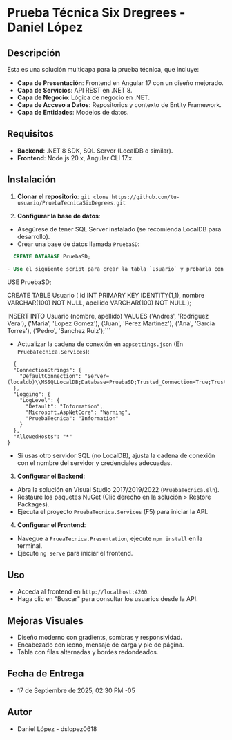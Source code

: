 # Prueba Técnica Six Dregrees - Daniel López

## Descripción
Esta es una solución multicapa para la prueba técnica, que incluye:
- **Capa de Presentación**: Frontend en Angular 17 con un diseño mejorado.
- **Capa de Servicios**: API REST en .NET 8.
- **Capa de Negocio**: Lógica de negocio en .NET.
- **Capa de Acceso a Datos**: Repositorios y contexto de Entity Framework.
- **Capa de Entidades**: Modelos de datos.

## Requisitos
- **Backend**: .NET 8 SDK, SQL Server (LocalDB o similar).
- **Frontend**: Node.js 20.x, Angular CLI 17.x.

## Instalación
1. **Clonar el repositorio**:
  `git clone https://github.com/tu-usuario/PruebaTecnicaSixDegrees.git`

2. **Configurar la base de datos**:
- Asegúrese de tener SQL Server instalado (se recomienda LocalDB para desarrollo).
- Crear una base de datos llamada `PruebaSD`:
```sql
  CREATE DATABASE PruebaSD;

- Use el siguiente script para crear la tabla `Usuario` y probarla con 5 registros;

``` 
USE PruebaSD;

CREATE TABLE Usuario (
    id INT PRIMARY KEY IDENTITY(1,1),
    nombre VARCHAR(100) NOT NULL,
    apellido VARCHAR(100) NOT NULL
);

INSERT INTO Usuario (nombre, apellido) VALUES
('Andres', 'Rodriguez Vera'),
('Maria', 'Lopez Gomez'),
('Juan', 'Perez Martinez'),
('Ana', 'Garcia Torres'),
('Pedro', 'Sanchez Ruiz');``` 

- Actualizar la cadena de conexión en `appsettings.json` (En `PruebaTecnica.Services`):
```
  {
  "ConnectionStrings": {
    "DefaultConnection": "Server=(localdb)\\MSSQLLocalDB;Database=PruebaSD;Trusted_Connection=True;TrustServerCertificate=True;"
  },
  "Logging": {
    "LogLevel": {
      "Default": "Information",
      "Microsoft.AspNetCore": "Warning",
      "PruebaTecnica": "Information"
    }
  },
  "AllowedHosts": "*"
}
```
- Si usas otro servidor SQL (no LocalDB), ajusta la cadena de conexión con el nombre del servidor y credenciales adecuadas.

3. **Configurar el Backend**:
- Abra la solución en Visual Studio 2017/2019/2022 (`PruebaTecnica.sln`).
- Restaure los paquetes NuGet (Clic derecho en la solución > Restore Packages).
- Ejecuta el proyecto `PruebaTecnica.Services` (F5) para iniciar la API.
4. **Configurar el Frontend**:
- Navegue a `PrueaTecnica.Presentation`, ejecute `npm install` en la terminal.
- Ejecute `ng serve` para iniciar el frontend.

## Uso
- Acceda al frontend en `http://localhost:4200`.
- Haga clic en "Buscar" para consultar los usuarios desde la API.

## Mejoras Visuales
- Diseño moderno con gradients, sombras y responsividad.
- Encabezado con ícono, mensaje de carga y pie de página.
- Tabla con filas alternadas y bordes redondeados.

## Fecha de Entrega
- 17 de Septiembre de 2025, 02:30 PM -05

## Autor
- Daniel López - dslopez0618

